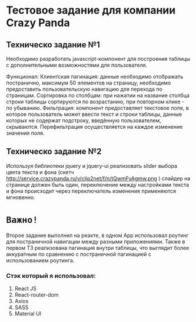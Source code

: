 # Тестовое задание для компании Crazy Panda

## Техническо задание №1

Необходимо разработать javascript-компонент для построения таблицы с дополнительными возможностями для пользователя.

Функционал: Клиентская пагинация: данные необходимо отображать постранично, максимум 50 элементов на страницу, необходимо предоставить пользовательскую навигацию для перехода по страницам.
Сортировка по столбцам: при нажатии на название столбца строки таблицы сортируются по возрастанию, при повторном клике - по убыванию.
Фильтрация: компонент предоставляет текстовое поле, в которое пользователь может ввести текст и строки таблицы, данные которых не содержат подстроку, введённую пользователем, скрываются. Перефильтрация осуществляется на каждое изменение значения поля.

## Техническо задание №2

Используя библиотеки jquery и jquery-ui <link rel="stylesheet" href="https://code.jquery.com/ui/1.12.1/themes/base/jquery-ui.css"><script src="https://code.jquery.com/jquery-1.12.4.js"></script><script src="https://code.jquery.com/ui/1.12.1/jquery-ui.js"></script> реализовать slider выбора цвета текста и фона (скетч http://service.crazypanda.ru/v/clip2net/f/n/tQwmFyAgmw.png ) слайдер на странице должен быть один, переключение между настройками текста и фона происходит через переключатель изменения применяются мгновенно.

# `Важно!`
Второе задание выполнил на реакте, в одном App использовал роутинг для постраничной навигации между разными приложениями. Также в первом ТЗ реализована пагинация внутри таблицы, что выглядит более аккуратным по сравнению с постраничной пагинацией с использованием роутинга.

### Стэк который я использовал:

1. React JS
2. React-router-dom
3. Axios
4. SASS
5. Material UI
